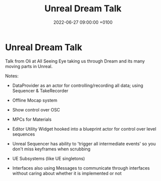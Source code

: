 ﻿---
layout: post 
title:  "Unreal Dream Talk"
date:   2022-06-27 09:00:00 +0100 
categories: unreal
---

# Unreal Dream Talk

Talk from Oli at All Seeing Eye taking us through Dream and its many moving parts in Unreal.

Notes:

- DataProvider as an actor for controlling/recording all data; using Sequencer & TakeRecorder
- Offline Mocap system
- Show control over OSC
- MPCs for Materials
- Editor Utility Widget hooked into a blueprint actor for control over level sequences
- Unreal Sequencer has ability to 'trigger all intermediate events' so you don't miss keyframes when scrubbing

- UE Subsystems (like UE singletons)
- Interfaces also using Messages to communicate through interfaces without caring about whether it is implemented or not

